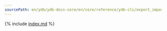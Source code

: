 ```yaml
---
sourcePath: en/ydb/ydb-docs-core/en/core/reference/ydb-cli/export_import/index.md
---
```


{% include [index.md](_includes/index.md) %}
